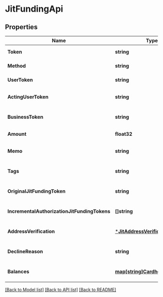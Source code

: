 # JitFundingApi

## Properties
Name | Type | Description | Notes
------------ | ------------- | ------------- | -------------
**Token** | **string** |  | [default to null]
**Method** | **string** |  | [default to null]
**UserToken** | **string** |  | [default to null]
**ActingUserToken** | **string** |  | [optional] [default to null]
**BusinessToken** | **string** |  | [optional] [default to null]
**Amount** | **float32** |  | [default to null]
**Memo** | **string** |  | [optional] [default to null]
**Tags** | **string** |  | [optional] [default to null]
**OriginalJitFundingToken** | **string** |  | [optional] [default to null]
**IncrementalAuthorizationJitFundingTokens** | **[]string** |  | [optional] [default to null]
**AddressVerification** | [***JitAddressVerification**](jit_address_verification.md) |  | [optional] [default to null]
**DeclineReason** | **string** |  | [optional] [default to null]
**Balances** | [**map[string]CardholderBalance**](cardholder_balance.md) |  | [optional] [default to null]

[[Back to Model list]](../README.md#documentation-for-models) [[Back to API list]](../README.md#documentation-for-api-endpoints) [[Back to README]](../README.md)


